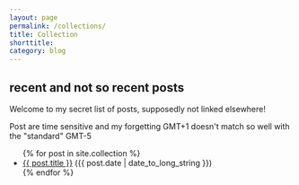 ```yaml
---
layout: page
permalink: /collections/
title: Collection
shorttitle:
category: blog
---
```



<h2>recent and not so recent posts</h2>

Welcome to my secret list of posts, supposedly not linked elsewhere! 

Post are time sensitive and my forgetting GMT+1 doesn't match so well with the "standard" GMT-5

<ul>
{% for post in site.collection %}
<li>
 <a href="{{ post.url }}">{{ post.title }}</a> ({{ post.date | date_to_long_string }})
</li>
{% endfor %}
</ul>

